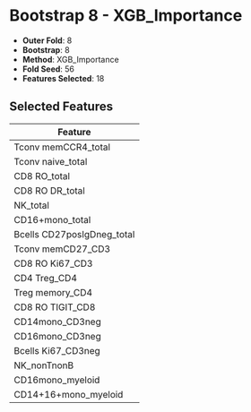 # Bootstrap 8 - XGB_Importance

- **Outer Fold**: 8
- **Bootstrap**: 8
- **Method**: XGB_Importance
- **Fold Seed**: 56
- **Features Selected**: 18

## Selected Features

| Feature |
|---------|
| Tconv memCCR4_total |
| Tconv naive_total |
| CD8 RO_total |
| CD8 RO DR_total |
| NK_total |
| CD16+mono_total |
| Bcells CD27posIgDneg_total |
| Tconv memCD27_CD3 |
| CD8  RO Ki67_CD3 |
| CD4 Treg_CD4 |
| Treg memory_CD4 |
| CD8 RO TIGIT_CD8 |
| CD14mono_CD3neg |
| CD16mono_CD3neg |
| Bcells Ki67_CD3neg |
| NK_nonTnonB |
| CD16mono_myeloid |
| CD14+16+mono_myeloid |

